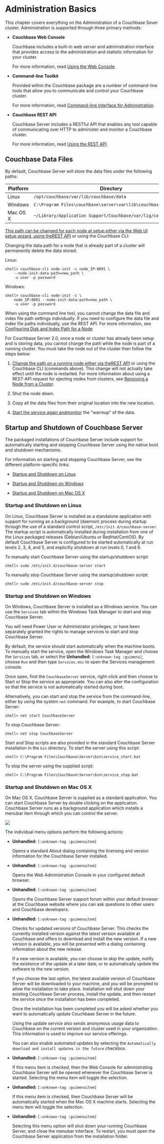 # Administration Basics

This chapter covers everything on the Administration of a Couchbase Sever
cluster. Administration is supported through three primary methods:

 * **Couchbase Web Console**

   Couchbase includes a built-in web server and administration interface that
   provides access to the administration and statistic information for your
   cluster.

   For more information, read [Using the Web
   Console](couchbase-manual-ready.html#couchbase-admin-web-console).

 * **Command-line Toolkit**

   Provided within the Couchbase package are a number of command-line tools that
   allow you to communicate and control your Couchbase cluster.

   For more information, read [Command-line Interface for
   Administration](couchbase-manual-ready.html#couchbase-admin-cmdline).

 * **Couchbase REST API**

   Couchbase Server includes a RESTful API that enables any tool capable of
   communicating over HTTP to administer and monitor a Couchbase cluster.

   For more information, read [Using the REST
   API](couchbase-manual-ready.html#couchbase-admin-restapi).

<a id="couchbase-data-files"></a>

## Couchbase Data Files

By default, Couchbase Server will store the data files under the following
paths:

Platform | Directory                                                       
---------|-----------------------------------------------------------------
Linux    | `/opt/couchbase/var/lib/couchbase/data`                         
Windows  | `C:\Program Files\couchbase\server\var\lib\couchbase\data`      
Mac OS X | `~/Library/Application Support/Couchbase/var/lig/couchbase/data`

[This path can be changed for each node at setup either via the Web UI setup
wizard, using theREST API](couchbase-manual-ready.html#couchbase-admin-restapi)
or using the Couchbase CLI:

Changing the data path for a node that is already part of a cluster will
permanently delete the data stored.

Linux:


```
shell> couchbase-cli node-init -c node_IP:8091 \
    --node-init-data-path=new_path \
    -u user -p password
```

Windows:


```
shell> couchbase-cli node-init -c \
    node_IP:8091 --node-init-data-path=new_path \
    -u user -p password
```

When using the command line tool, you cannot change the data file and index file
path settings individually. If you need to configure the data file and index
file paths individually, use the REST API. For more information, see
[Configuring Disk and Index Path for a
Node](couchbase-manual-ready.html#couchbase-admin-restapi-provisioning-diskpath)

For Couchbase Server 2.0, once a node or cluster has already been setup and is
storing data, you cannot change the path while the node is part of a running
cluster. You must take the node out of the cluster then follow the steps below:

 1. [Change the path on a running node either via theREST
    API](couchbase-manual-ready.html#couchbase-admin-restapi) or using the Couchbase
    CLI (commands above). This change will not actually take effect until the node
    is restarted. For more information about using a REST-API request for ejecting
    nodes from clusters, see [Removing a Node from a
    Cluster](couchbase-manual-ready.html#couchbase-admin-restapi-remove-node-from-cluster).

 1. Shut the node down.

 1. Copy all the data files from their original location into the new location.

 1. [Start the service again
    andmonitor](couchbase-manual-ready.html#couchbase-monitoring) the "warmup" of
    the data.

<a id="couchbase-admin-basics-running"></a>

## Startup and Shutdown of Couchbase Server

The packaged installations of Couchbase Server include support for automatically
starting and stopping Couchbase Server using the native boot and shutdown
mechanisms.

For information on starting and stopping Couchbase Server, see the different
platform-specific links:

 * [Startup and Shutdown on
   Linux](couchbase-manual-ready.html#couchbase-admin-basics-running-linux)

 * [Startup and Shutdown on
   Windows](couchbase-manual-ready.html#couchbase-admin-basics-running-windows)

 * [Startup and Shutdown on Mac OS
   X](couchbase-manual-ready.html#couchbase-admin-basics-running-macosx)

<a id="couchbase-admin-basics-running-linux"></a>

### Startup and Shutdown on Linux

On Linux, Couchbase Server is installed as a standalone application with support
for running as a background (daemon) process during startup through the use of a
standard control script, `/etc/init.d/couchbase-server`. The startup script is
automatically installed during installation from one of the Linux packaged
releases (Debian/Ubuntu or RedHat/CentOS). By default Couchbase Server is
configured to be started automatically at run levels 2, 3, 4, and 5, and
explicitly shutdown at run levels 0, 1 and 6.

To manually start Couchbase Server using the startup/shutdown script:


```
shell> sudo /etc/init.d/couchbase-server start
```

To manually stop Couchbase Server using the startup/shutdown script:


```
shell> sudo /etc/init.d/couchbase-server stop
```

<a id="couchbase-admin-basics-running-windows"></a>

### Startup and Shutdown on Windows

On Windows, Couchbase Server is installed as a Windows service. You can use the
`Services` tab within the Windows Task Manager to start and stop Couchbase
Server.

You will need Power User or Administrator privileges, or have been separately
granted the rights to manage services to start and stop Couchbase Server.

By default, the service should start automatically when the machine boots. To
manually start the service, open the Windows Task Manager and choose the
`Services` tab, or select the **Unhandled:** `[:unknown-tag :guimenu]`, choose
`Run` and then type `Services.msc` to open the Services management console.

Once open, find the `CouchbaseServer` service, right-click and then choose to
Start or Stop the service as appropriate. You can also alter the configuration
so that the service is not automatically started during boot.

Alternatively, you can start and stop the service from the command-line, either
by using the system `net` command. For example, to start Couchbase Server:


```
shell> net start CouchbaseServer
```

To stop Couchbase Server:


```
shell> net stop CouchbaseServer
```

Start and Stop scripts are also provided in the standard Couchbase Server
installation in the `bin` directory. To start the server using this script:


```
shell> C:\Program Files\Couchbase\Server\bin\service_start.bat
```

To stop the server using the supplied script:


```
shell> C:\Program Files\Couchbase\Server\bin\service_stop.bat
```

<a id="couchbase-admin-basics-running-macosx"></a>

### Startup and Shutdown on Mac OS X

On Mac OS X, Couchbase Server is supplied as a standard application. You can
start Couchbase Server by double clicking on the application. Couchbase Server
runs as a background application which installs a menubar item through which you
can control the server.


![](couchbase-manual-2.0/images/macosx-menubar.png)

The individual menu options perform the following actions:

 * **Unhandled:** `[:unknown-tag :guimenuitem]`

   Opens a standard About dialog containing the licensing and version information
   for the Couchbase Server installed.

 * **Unhandled:** `[:unknown-tag :guimenuitem]`

   Opens the Web Administration Console in your configured default browser.

 * **Unhandled:** `[:unknown-tag :guimenuitem]`

   Opens the Couchbase Server support forum within your default browser at the
   Couchbase website where you can ask questions to other users and Couchbase
   developers.

 * **Unhandled:** `[:unknown-tag :guimenuitem]`

   Checks for updated versions of Couchbase Server. This checks the currently
   installed version against the latest version available at Couchbase and offers
   to download and install the new version. If a new version is available, you will
   be presented with a dialog containing information about the new release.

   If a new version is available, you can choose to skip the update, notify the
   existence of the update at a later date, or to automatically update the software
   to the new version.

   If you choose the last option, the latest available version of Couchbase Server
   will be downloaded to your machine, and you will be prompted to allow the
   installation to take place. Installation will shut down your existing Couchbase
   Server process, install the update, and then restart the service once the
   installation has been completed.

   Once the installation has been completed you will be asked whether you want to
   automatically update Couchbase Server in the future.

   Using the update service also sends anonymous usage data to Couchbase on the
   current version and cluster used in your organization. This information is used
   to improve our service offerings.

   You can also enable automated updates by selecting the `Automatically download
   and install updates in the future` checkbox.

 * **Unhandled:** `[:unknown-tag :guimenuitem]`

   If this menu item is checked, then the Web Console for administrating Couchbase
   Server will be opened whenever the Couchbase Server is started. Selecting the
   menu item will toggle the selection.

 * **Unhandled:** `[:unknown-tag :guimenuitem]`

   If this menu item is checked, then Couchbase Server will be automatically
   started when the Mac OS X machine starts. Selecting the menu item will toggle
   the selection.

 * **Unhandled:** `[:unknown-tag :guimenuitem]`

   Selecting this menu option will shut down your running Couchbase Server, and
   close the menubar interface. To restart, you must open the Couchbase Server
   application from the installation folder.

<a id="couchbase-bestpractice"></a>
